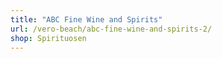 ```yaml
---
title: "ABC Fine Wine and Spirits"
url: /vero-beach/abc-fine-wine-and-spirits-2/
shop: Spirituosen
---
```

